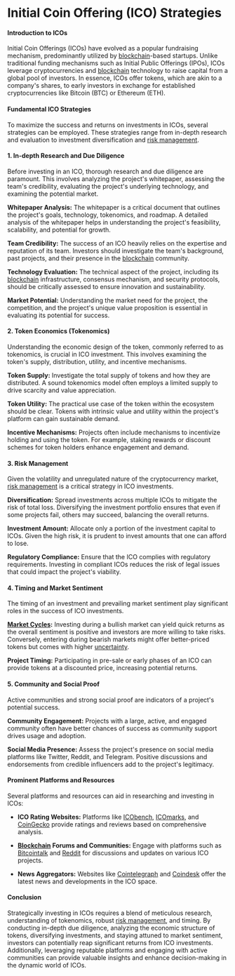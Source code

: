 # Initial Coin Offering (ICO) Strategies

#### Introduction to ICOs
Initial Coin Offerings (ICOs) have evolved as a popular fundraising mechanism, predominantly utilized by [blockchain](../b/blockchain_in_trading.md)-based startups. Unlike traditional funding mechanisms such as Initial Public Offerings (IPOs), ICOs leverage cryptocurrencies and [blockchain](../b/blockchain_in_trading.md) technology to raise capital from a global pool of investors. In essence, ICOs offer tokens, which are akin to a company's shares, to early investors in exchange for established cryptocurrencies like Bitcoin (BTC) or Ethereum (ETH).

#### Fundamental ICO Strategies
To maximize the success and returns on investments in ICOs, several strategies can be employed. These strategies range from in-depth research and evaluation to investment diversification and [risk management](../r/risk_management.md).

#### 1. In-depth Research and Due Diligence
Before investing in an ICO, thorough research and due diligence are paramount. This involves analyzing the project's whitepaper, assessing the team's credibility, evaluating the project's underlying technology, and examining the potential market.

**Whitepaper Analysis:** The whitepaper is a critical document that outlines the project's goals, technology, tokenomics, and roadmap. A detailed analysis of the whitepaper helps in understanding the project's feasibility, scalability, and potential for growth.

**Team Credibility:** The success of an ICO heavily relies on the expertise and reputation of its team. Investors should investigate the team's background, past projects, and their presence in the [blockchain](../b/blockchain_in_trading.md) community.

**Technology Evaluation:** The technical aspect of the project, including its [blockchain](../b/blockchain_in_trading.md) infrastructure, consensus mechanism, and security protocols, should be critically assessed to ensure innovation and sustainability.

**Market Potential:** Understanding the market need for the project, the competition, and the project's unique value proposition is essential in evaluating its potential for success.

#### 2. Token Economics (Tokenomics)
Understanding the economic design of the token, commonly referred to as tokenomics, is crucial in ICO investment. This involves examining the token's supply, distribution, utility, and incentive mechanisms.

**Token Supply:** Investigate the total supply of tokens and how they are distributed. A sound tokenomics model often employs a limited supply to drive scarcity and value appreciation.

**Token Utility:** The practical use case of the token within the ecosystem should be clear. Tokens with intrinsic value and utility within the project's platform can gain sustainable demand.

**Incentive Mechanisms:** Projects often include mechanisms to incentivize holding and using the token. For example, staking rewards or discount schemes for token holders enhance engagement and demand.

#### 3. Risk Management
Given the volatility and unregulated nature of the cryptocurrency market, [risk management](../r/risk_management.md) is a critical strategy in ICO investments.

**Diversification:** Spread investments across multiple ICOs to mitigate the risk of total loss. Diversifying the investment portfolio ensures that even if some projects fail, others may succeed, balancing the overall returns.

**Investment Amount:** Allocate only a portion of the investment capital to ICOs. Given the high risk, it is prudent to invest amounts that one can afford to lose.

**Regulatory Compliance:** Ensure that the ICO complies with regulatory requirements. Investing in compliant ICOs reduces the risk of legal issues that could impact the project's viability.

#### 4. Timing and Market Sentiment
The timing of an investment and prevailing market sentiment play significant roles in the success of ICO investments.

**[Market Cycles](../m/market_cycles.md):** Investing during a bullish market can yield quick returns as the overall sentiment is positive and investors are more willing to take risks. Conversely, entering during bearish markets might offer better-priced tokens but comes with higher [uncertainty](../u/uncertainty_in_trading.md).

**Project Timing:** Participating in pre-sale or early phases of an ICO can provide tokens at a discounted price, increasing potential returns.

#### 5. Community and Social Proof
Active communities and strong social proof are indicators of a project's potential success.

**Community Engagement:** Projects with a large, active, and engaged community often have better chances of success as community support drives usage and adoption.

**Social Media Presence:** Assess the project's presence on social media platforms like Twitter, Reddit, and Telegram. Positive discussions and endorsements from credible influencers add to the project's legitimacy.

#### Prominent Platforms and Resources
Several platforms and resources can aid in researching and investing in ICOs:

- **ICO Rating Websites:** Platforms like [ICObench](https://icobench.com/), [ICOmarks](https://www.icomarks.com/), and [CoinGecko](https://www.coingecko.com/en/ico) provide ratings and reviews based on comprehensive analysis.
  
- **[Blockchain](../b/blockchain_in_trading.md) Forums and Communities:** Engage with platforms such as [Bitcointalk](https://bitcointalk.org/) and [Reddit](https://www.reddit.com/r/icocrypto/) for discussions and updates on various ICO projects.

- **News Aggregators:** Websites like [Cointelegraph](https://cointelegraph.com/tags/ico) and [Coindesk](https://www.coindesk.com/category/ico) offer the latest news and developments in the ICO space.

#### Conclusion
Strategically investing in ICOs requires a blend of meticulous research, understanding of tokenomics, robust [risk management](../r/risk_management.md), and timing. By conducting in-depth due diligence, analyzing the economic structure of tokens, diversifying investments, and staying attuned to market sentiment, investors can potentially reap significant returns from ICO investments. Additionally, leveraging reputable platforms and engaging with active communities can provide valuable insights and enhance decision-making in the dynamic world of ICOs.

